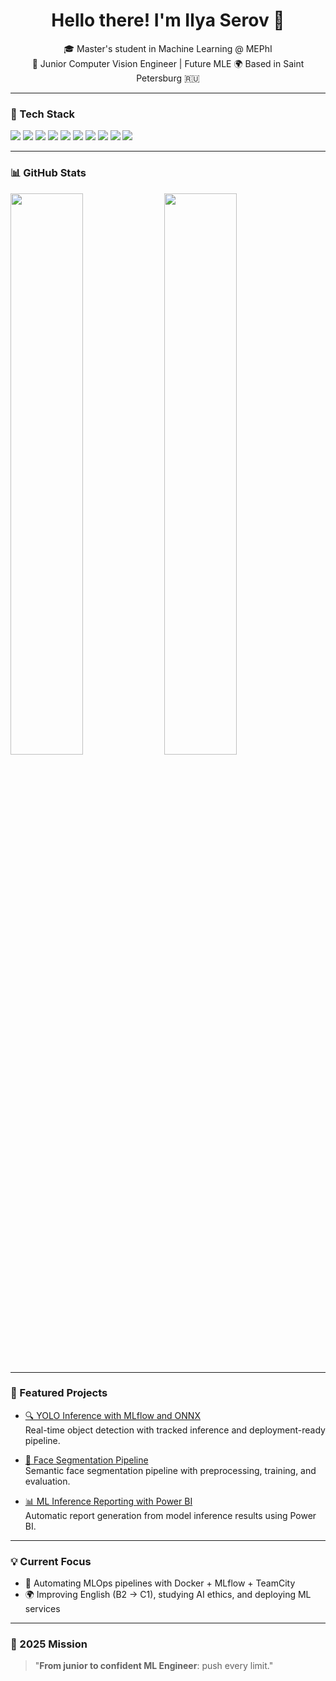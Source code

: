 <h1 align="center">Hello there! I'm Ilya Serov 👋</h1>

<p align="center">
  🎓 Master's student in Machine Learning @ MEPhI <br>
  🧠 Junior Computer Vision Engineer | Future MLE
  🌍 Based in Saint Petersburg 🇷🇺 <br>
</p>

---

### 🔧 Tech Stack

<p align="left">
  <img src="https://img.shields.io/badge/Python-3776AB?style=for-the-badge&logo=python&logoColor=white"/>
  <img src="https://img.shields.io/badge/PyTorch-EE4C2C?style=for-the-badge&logo=pytorch&logoColor=white"/>
  <img src="https://img.shields.io/badge/OpenCV-5C3EE8?style=for-the-badge&logo=opencv&logoColor=white"/>
  <img src="https://img.shields.io/badge/Flask-000000?style=for-the-badge&logo=flask&logoColor=white"/>
  <img src="https://img.shields.io/badge/ONNX-005CED?style=for-the-badge&logo=onnx&logoColor=white"/>
  <img src="https://img.shields.io/badge/Docker-2496ED?style=for-the-badge&logo=docker&logoColor=white"/>
  <img src="https://img.shields.io/badge/AWS-232F3E?style=for-the-badge&logo=amazon-aws&logoColor=white"/>
  <img src="https://img.shields.io/badge/MLflow-0194E2?style=for-the-badge&logo=mlflow&logoColor=white"/>
  <img src="https://img.shields.io/badge/DVC-945DD6?style=for-the-badge&logo=dvc&logoColor=white"/>
  <img src="https://img.shields.io/badge/Airflow-017CEE?style=for-the-badge&logo=apache-airflow&logoColor=white"/>
</p>

---

### 📊 GitHub Stats

<p align="left">
  <img src="https://github-readme-stats.vercel.app/api?username=EliSerov&show_icons=true&theme=tokyonight" width="48%"/>
  <img src="https://github-readme-stats.vercel.app/api/top-langs/?username=EliSerov&layout=compact&theme=tokyonight" width="48%"/>
</p>

---

### 🚀 Featured Projects

- [🔍 YOLO Inference with MLflow and ONNX](https://github.com/EliSerov/yolo-inference-service)  
  Real-time object detection with tracked inference and deployment-ready pipeline.

- [🧠 Face Segmentation Pipeline](https://github.com/EliSerov/face-segmentation-pipeline)  
  Semantic face segmentation pipeline with preprocessing, training, and evaluation.

- [📊 ML Inference Reporting with Power BI](https://github.com/EliSerov/powerbi-ml-report)  
  Automatic report generation from model inference results using Power BI.

---

### 💡 Current Focus

- 🔧 Automating MLOps pipelines with Docker + MLflow + TeamCity  
- 🌍 Improving English (B2 → C1), studying AI ethics, and deploying ML services

---

### 🎯 2025 Mission

> "**From junior to confident ML Engineer**: push every limit."
